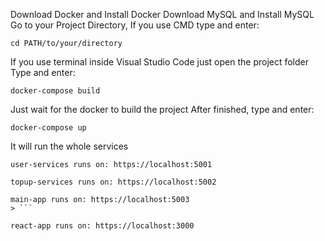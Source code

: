 Download Docker and Install Docker
Download MySQL and Install MySQL
Go to your Project Directory, If you use CMD type and enter:
```
cd PATH/to/your/directory
```
If you use terminal inside Visual Studio Code just open the project folder
Type and enter:
```
docker-compose build
```
Just wait for the docker to build the project
After finished, type and enter:
```
docker-compose up
```
It will run the whole services
```
user-services runs on: https://localhost:5001
```
```
topup-services runs on: https://localhost:5002
```
```
main-app runs on: https://localhost:5003
> ```
```
```
react-app runs on: https://localhost:3000
```
